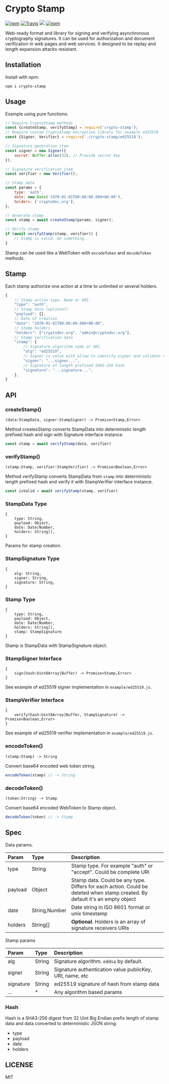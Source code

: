 # Crypto Stamp

[![npm](https://img.shields.io/npm/v/crypto-stamp.svg?style=flat-square)](https://npmjs.com/packages/crypto-stamp)
[![Travis](https://img.shields.io/travis/rumkin/crypto-stamp.svg?style=flat-square)](https://travis-ci.org/rumkin/crypto-stamp)
![](https://img.shields.io/badge/coverage-88.89%25-green.svg?style=flat-square)
[![npm](https://img.shields.io/npm/dw/crypto-stamp.svg?style=flat-square)](https://npmjs.com/packages/crypto-stamp)


Web-ready format and library for signing and verifying asynchronous
cryptography signatures. It can be used for authorization and document verification
in web pages and web services. It designed to be replay and length expansion
attacks resistant.

## Installation

Install with npm:

```shell
npm i crypto-stamp
```

## Usage

Example using pure functions:

```javascript
// Require CryptoStamp methods
const {createStamp, verifyStamp} = require('crypto-stamp');
// Require custom CryptoStamp encryption library for example ed25519
const {Signer, Verifier} = require('./crypto-stamp/ed25519');

// Signature generation item
const signer = new Signer({
    secret: Buffer.alloc(32), // Provide secret key
});

// Signature verification item
const verifier = new Verifier();

// Stamp data
const params = {
    type: 'auth',
    date: new Date('1970-01-01T00:00:00.000+00:00'),
    holders: ['cryptodoc.org'],
};

// Generate stamp
const stamp = await createStamp(params, signer);

// Verify stamp
if (await verifyStamp(stamp, verifier)) {
    // Stamp is valid. Do something.
}
```

Stamp can be used like a WebToken with `encodeToken` and `decodeToken` methods.

## Stamp

Each stamp authorize one action at a time to unlimited or several holders.

```javascript
{
    // Stamp action type. Name or URI.
    "type": "auth",
    // Stamp data (optional)
    "payload": {},
    // Date of creation
    "date": "1970-01-01T00:00:00.000+00:00",
    // Stamp holders
    "holders": ["cryptodoc.org", "admin@cryptodoc.org"],
    // Stamp verification data
    "stamp": {
        // Signature algorithm name or URI.
        "alg": "ed25519",
        // Signer is value with allow to identify signer and validate signature
        "signer": "...signer...",
        // Signature of length prefixed SHA3-256 hash
        "signature": "...signature...",
    },
}
```

## API

### createStamp()

```text
(data:StampData, signer:StampSigner) -> Promise<Stamp,Error>
```

Method createsStamp converts StampData into deterministic length prefixed
hash and sign with Signature interface instance.

```javascript
const stamp = await verifyStamp(data, verifier)
```

### verifyStamp()
```text
(stamp:Stamp, verifier:StampVerifier) -> Promise<Boolean,Error>
```
Method verifyStamp converts StampData from `stamp` into deterministic
length prefixed hash and verify it with StampVerifier interface instance.

```javascript
const isValid = await verifyStamp(stamp, verifier)
```

### StampData Type
```text
{
    type: String,
    payload: Object,
    date: Date|Number,
    holders: String[],
}
```
Params for stamp creation.

### StampSignature Type
```text
{
    alg: String,
    signer: String,
    signature: String,
}
```

### Stamp Type
```text
{
    type: String,
    payload: Object,
    date: Date|Number,
    holders: String[],
    stamp: StampSignature
}
```
Stamp is StampData with StampSignature object.

### StampSigner Interface
```
{
    sign(hash:Uint8Array|Buffer) -> Promise<Stamp,Error>
}
```

See example of ed25519 signer implementation in `example/ed25519.js`.

### StampVerifier Interface
```
{
    verify(hash:Uint8Array|Buffer, StampSignature) -> Promise<Boolean,Error>
}
```

See example of ed25519 verifier implementation in `example/ed25519.js`.

### encodeToken()

```text
(stamp:Stamp) -> String
```
Convert base64 encoded web token string.

```javascript
encodeToken(stamp) // -> String
```

### decodeToken()
```text
(token:String) -> Stamp
```
Convert base64 encoded WebToken to Stamp object.

```javascript
decodeToken(token) // -> Stamp
```

## Spec

Data params.

| Param | Type | Description |
|:------|:-----|:------------|
| type | String | Stamp type. For example "auth" or "accept". Could be complete URI |
| payload | Object | Stamp data. Could be any type. Differs for each action. Could be deleted when stamp created. By default it's an empty object |
| date | String,Number | Date string in ISO 8601 format or unix timestamp |
| holders | String[] | **Optional**. Holders is an array of signature receivers URIs |

Stamp params

| Param | Type | Description |
|:------|:-----|:------------|
| alg | String | Signature algorithm. `eddsa` by default. |
| signer | String | Signature authentication value publicKey, URI, name, etc |
| signature | String | ed25519 signature of hash from stamp data |
| ... | * | Any algorithm based params |

### Hash

Hash is a SHA3-256 digest from 32 Uint Big Endian prefix length of stamp data
and data converted to deterministic JSON string.

* type
* payload
* date
* holders

## LICENSE

MIT
